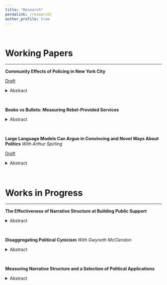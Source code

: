 ```yaml
---
title: "Research"
permalink: /research/
author_profile: true
---
```


&nbsp;

 Working Papers
======

***

**Community Effects of Policing in New York City**

[Draft](https://www.dropbox.com/s/fubm32zr7ow1ckz/Mar23_draft.pdf?dl=0)
<details>
  <summary>Abstract</summary>
  
Though there has been a wealth of work showing that negative experiences with government lead to less political participation, there is little understanding of how to address this problem. That is, it is unclear whether reform to negative government behavior can also address the negative consequences of that behavior. This paper uses the overturn of Stop, Question, and Frisk in New York City to show that despite a significant change to police behavior, having experienced a high level of policing continues to depress voter turnout. Further, it uses residents who have moved within New York City after the change in policy to show that residing in a community that was heavily policed continues to influence voter behavior, even if you never directly experienced high levels of policing. This is in line with communities both being changed by police policies and community transmission of norms around participation. Finally, these effects are consistent with other forms government engagement, as residents who live in heavily policed areas submit fewer low priority 311 reports, despite having generally higher need for government services.
</details>

&nbsp;

**Books vs Bullets: Measuring Rebel-Provided Services**
<details>
  <summary>Abstract</summary>
  
Despite the growing literature on rebel governance, the difficulty in obtaining reliable data during active conflicts has limited our understanding of internal variation in governance and service provision. This paper uses a within household cohort design drawn from DHS reporting of educational attainment to look at service provision by the Fources Nouvelles in Cote d’Ivoire. This measure if validated by existing surveys on service provision. I test several existing theories around service provision which have contrasting predictions in the current literature, and show that the patterns of provision in this case on consistent with a group focused on building long term, inclusive civilian support rather than short term resource gathering. 
</details>

&nbsp;

**Large Language Models Can Argue in Convincing and Novel Ways About Politics**
*With Arthur Spirling*

[Draft](https://github.com/ArthurSpirling/LargeLanguageArguments)
<details>
  <summary>Abstract</summary>
  
All politics relies on rhetorical appeals. Part creative art, part scientific analysis of what works, the ability to construct persuasive appeals is considered perhaps uniquely human. In recent times however, we have seen successful LLM applications to many such areas of human endeavor. Here, we explore whether these autoregressive transformer approaches can out-compete humans in making political and policy appeals. Our areas of interest include controversial partisan issues in the US, such as abortion and gun rights, but also more banal and open-ended matters. We use a relatively large number of crowdsourced US workers to produce ``best" arguments, and then an open-source LLM to compete with them. Human (crowd) judges make decisions about the relative strength of their (human v machine) efforts. Our results are threefold. First, LLMs can produce arguments on a par with humans, at least in terms of convinces independent judges. That is, LLMs can be persuasive. Second, we show that LLMs produce novel arguments insofar as their output has different quantitative and qualitative characteristics to that produced by humans. LLM arguments are typically easier to read, and written with slightly more positive affectation. But LLM arguments can lack nuance---at least if the goal is to convince others of their merits. Finally, we show that judges mildly prefer human arguments on a given topic. This is true when uninformed about the orator's identity---i.e. human or machine---and becomes more pronounced when they are informed in a randomized controlled experiment.
</details>

&nbsp;

Works in Progress
======

***

**The Effectiveness of Narrative Structure at Building Public Support**
<details>
  <summary>Abstract</summary>
  
As many countries note declining trust in government institutions, the academic and public focus is largely on the relationship with government performance. While some existing work points to this being a tenuous connection, there has been minimal attention paid to other methods of persuasion. In this project, I explore one of the ways governments and leaders seek to shift public perceptions: storytelling. I use the case of the main investigative service in Kenya, the Directorate of Criminal Investigations, which has been sharing true stories of their cases on Twitter as a way to build trust in the police. Using sentiment classification, I show that following these stories causes people to write more positively about the police. I also build on burgeoning methods for story modeling and generation to test whether adhering to a classic story structure makes these narratives more persuasive. This project aims to contribute to our understanding of how trust develops and whether structure of communication as well as content matters.
</details>

&nbsp;

**Disaggregating Political Cynicism**
*With Gwyneth McClendon*
<details>
  <summary>Abstract</summary>
  
Political observers have remarked that cynicism is currently very high in the U.S. and have conjectured that high levels of cynicism may be affecting political behavior in important ways. In this paper, we argue that there are at least two dimensions of politically-relevant cynicism that need to be parsed: (1) cynicism about human nature generally and (2) cynicism specifically about political elites. These two dimensions are not highly correlated empirically and they are conceptually distinct: human nature cynicism views all people as selfish and badly intentioned, whereas elite cynicism allows that there is a pool of good people out there, just not in current elite circles. Importantly, these two dimensions have divergent consequences for candidate evaluations and for support for institutional reform. Individuals who are highly cynical about human nature prefer leaders who strategically lie and cheat to get things done now but also believe in the possibility that institutions could reduce lying and cheating and improve government in the future. By contrast, individuals who are highly cynical about elites are not tolerant of leaders’ lying and cheating, instead prefer leaders who engage in forthright, authentic communication, and see getting better people into office rather than institutional reform as the way forward.
</details>

&nbsp;

**Measuring Narrative Structure and a Selection of Political Applications**
<details>
  <summary>Abstract</summary>
  
Despite work across many fields demonstrating that humans are extremely sensitive to a classic story structure in text, there has yet to be a method to evaluate and quantify to what extent a piece of text fits this structure. In this paper I propose a replicable model to assign a score to a document based on a training set of stories as to whether it follows the ’ideal’ story sequence. I then test this methodology on three types of political stories: personal experiences, institutional functioning, and national identity. This project aims to facilitate a study of the degree to which structure of information matters as well as content by developing a novel text analysis methodology.
</details>

&nbsp;
